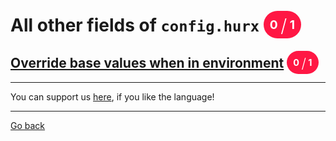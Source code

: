 # All other fields of `config.hurx` <span style="background-color: #FF1744; color: #FFFFFF; padding: 10px; border-radius: 100px; font-size: 19.2px; vertical-align: top;">0 <span style="font-size: 28.799999999999997px; vertical-align: middle; font-weight: 300;">/</span> 1</span>
## [Override base values when in environment](./0/readme.md) <span style="background-color: #FF1744; color: #FFFFFF; padding: 10px; border-radius: 100px; font-size: 14.399999999999999px; vertical-align: top;">0 <span style="font-size: 21.599999999999998px; vertical-align: middle; font-weight: 300;">/</span> 1</span>
_____
You can support us [here](https://www.buymeacoffee.com/hurx), if you like the language!
_____
[Go back](../readme.md#2)